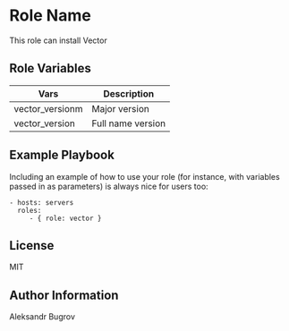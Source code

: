 Role Name
=========

This role can install Vector

Role Variables
--------------

| Vars | Description |
|---|---|
| vector_versionm | Major version |
| vector_version | Full name version |

Example Playbook
----------------

Including an example of how to use your role (for instance, with variables passed in as parameters) is always nice for users too:

    - hosts: servers
      roles:
         - { role: vector }

License
-------

MIT

Author Information
------------------

Aleksandr Bugrov
